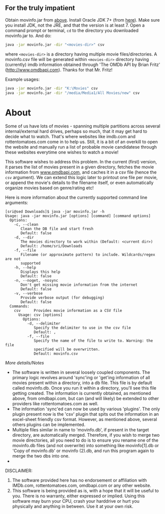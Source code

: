 For the truly impatient
-----------------------
Obtain movinfo.jar from [above]. Install Oracle JDK 7+ (from [here]). Make sure you install JDK, not the JRE, and that the version is at least 7. Open a command prompt or terminal, ```cd``` to the directory you downloaded movinfo.jar to. And do: 
```bash
java -jar movinfo.jar -dir "<movies-dir>" csv
```
where ```<movies-dir>``` is a directory having multiple movie files/directories. A movinfo.csv file will be generated within ```<movies-dir>``` directory having (currently) imdb information obtained through 'The OMDb API by Brian Fritz' (http://www.omdbapi.com). Thanks for that Mr. Fritz!

Example usages:
```bash
java -jar movinfo.jar -dir "K:\Movies" csv
java -jar movinfo.jar -dir "/media/Media1/All Movies/new" csv
```

About
=====
Some of us have lots of movies - spanning multiple partitions across several internal/external hard drives, perhaps so much, that it may get hard to decide what to watch. That's where websites like imdb.com and rottentomatoes.com come in to help us. Still, it is a bit of an overkill to open the website and manually run a list of probable movie candidatese through these websites everytime one wishes to watch a movie! 

This software wishes to address this problem. In the current (first) version, it parses the list of movies present in a given directory, fetches the movie information from www.omdbapi.com, and caches it in a csv file (hence the ```csv``` argument). We can extend this logic later to printout one file per movie, or append the movie's details to the filename itself, or even automatically organize movies based on genre/rating etc! 

Here is more information about the currently supported command line arguments:
```
[sri@sed Downloads]$ java -jar movinfo.jar -h
Usage: java -jar movinfo.jar [options] [command] [command options]
  Options:
    -c, --clean
       Clean the DB file and start fresh
       Default: false
    -d, --dir
       The movies directory to work within (Default: <current dir>)
       Default: /home/sri/Downloads
    -f, --file
       Filename (or approximate pattern) to include. Wildcards/regex are not
       supported
    -h, --help
       Displays this help
       Default: false
    -n, --noget, -nosync
       Don't get missing movie information from the internet
       Default: false
    -v, --verbose
       Provide verbose output (for debugging)
       Default: false
  Commands:
    csv      Provides movie information as a CSV file
      Usage: csv [options]
        Options:
          -d, --delimiter
             Specify the delimiter to use in the csv file
             Default: ,
          -f, --file
             Specify the name of the file to write to. Warning: the file
             specified will be overwritten.
             Default: movinfo.csv

```

*More details/Notes*

* The software is written in several loosely coupled components. The primary logic revolves around 'sync'ing or 'get'ing information of all movies present within a directory, into a db file. This file is by default called movinfo.db. Once you run it within a directory, you'll see this file getting created. The information is currently obtained, as mentioned above, from omdbapi.com, but can (and will likely) be extended to other providers like rottentomatoes.com as well. 
* The information 'sync'ed can now be used by various 'plugins'. The only plugin present now is the 'csv' plugin that spits out the information in an excel-sheet friendly csv format. However, as mentioned above, several others plugins can be implemented. 
* Multiple files similar in name to 'movinfo.db', if present in the target directory, are automatically merged. Therefore, if you wish to merge two movie directories, all you need to do is to ensure you rename one of the movinfo.db files (and not overwrite) into something like movinfo[1].db or 'Copy of movinfo.db' or movinfo (2).db, and run this program again to merge the two dbs into one. 
* <more details later>



DISCLAIMER:
  1. The software provided here has no endorsement or affiliation with IMDb.com, rottentomatoes.com, omdbapi.com or any other website. 
  2. This software is being provided as is, with a hope that it will be useful to you. There is no warranty, either expressed or implied. Using this software may burn your CPU, crash your harddrive or hurt you physically and anything in between. Use it at your own risk. 



  [above]: https://github.com/koikahin/movinfo/blob/master/movinfo.jar?raw=true
  [here]: http://www.oracle.com/technetwork/java/javase/downloads/index.html
